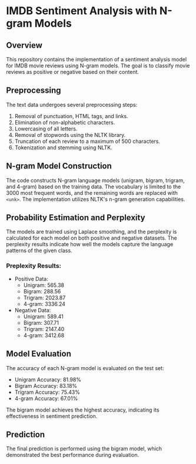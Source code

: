 # IMDB Sentiment Analysis with N-gram Models

## Overview
This repository contains the implementation of a sentiment analysis model for IMDB movie reviews using N-gram models. The goal is to classify movie reviews as positive or negative based on their content.

## Preprocessing
The text data undergoes several preprocessing steps:

1. Removal of punctuation, HTML tags, and links.
2. Elimination of non-alphabetic characters.
3. Lowercasing of all letters.
4. Removal of stopwords using the NLTK library.
5. Truncation of each review to a maximum of 500 characters.
6. Tokenization and stemming using NLTK.

## N-gram Model Construction
The code constructs N-gram language models (unigram, bigram, trigram, and 4-gram) based on the training data. The vocabulary is limited to the 3000 most frequent words, and the remaining words are replaced with `<unk>`. The implementation utilizes NLTK's n-gram generation capabilities.

## Probability Estimation and Perplexity
The models are trained using Laplace smoothing, and the perplexity is calculated for each model on both positive and negative datasets. The perplexity results indicate how well the models capture the language patterns of the given class.

### Preplexity Results:
- Positive Data:
  - Unigram: 565.38
  - Bigram: 288.56
  - Trigram: 2023.87
  - 4-gram: 3336.24
- Negative Data:
  - Unigram: 589.41
  - Bigram: 307.71
  - Trigram: 2147.40
  - 4-gram: 3412.68

## Model Evaluation
The accuracy of each N-gram model is evaluated on the test set:

- Unigram Accuracy: 81.98%
- Bigram Accuracy: 83.18%
- Trigram Accuracy: 75.43%
- 4-gram Accuracy: 67.01%

The bigram model achieves the highest accuracy, indicating its effectiveness in sentiment prediction.

## Prediction
The final prediction is performed using the bigram model, which demonstrated the best performance during evaluation.
